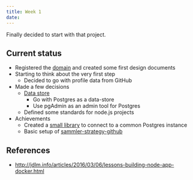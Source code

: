 ```yaml
---
title: Week 1
date: 
---
```


Finally decided to start with that project.

## Current status

- Registered the [domain](http://sammler.io) and created some first design documents
- Starting to think about the very first step
    - Decided to go with profile data from GitHub
- Made a few decisions
    - [Data store](/decisions/data-store.md)
        - Go with Postgres as a data-store
        - Use pgAdmin as an admin tool for Postgres
    - Defined some standards for node.js projects
- Achievements
    - Created a [small library](https://github.com/sammler/sammler-storage) to connect to a common Postgres instance
    - Basic setup of [sammler-strategy-github](https://github.com/sammler-strategy-github)


## References

- http://jdlm.info/articles/2016/03/06/lessons-building-node-app-docker.html
